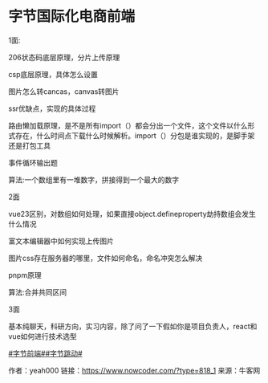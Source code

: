 # 字节国际化电商前端

1面:

206状态码底层原理，分片上传原理

csp底层原理，具体怎么设置

图片怎么转cancas，canvas转图片

ssr优缺点，实现的具体过程

路由懒加载原理，是不是所有import（）都会分出一个文件，这个文件以什么形式存在，什么时间点下载什么时候解析。import（）分包是谁实现的，是脚手架还是打包工具

事件循环输出题

算法:一个数组里有一堆数字，拼接得到一个最大的数字

2面

vue23区别，对数组如何处理，如果直接object.defineproperty劫持数组会发生什么情况

富文本编辑器中如何实现上传图片

图片css存在服务器的哪里，文件如何命名，命名冲突怎么解决

pnpm原理

算法:合并共同区间

3面

基本纯聊天，科研方向，实习内容，除了问了一下假如你是项目负责人，react和vue如何进行技术选型

[#字节前端#]()[#字节跳动#]()



作者：yeah000
链接：https://www.nowcoder.com/?type=818_1
来源：牛客网